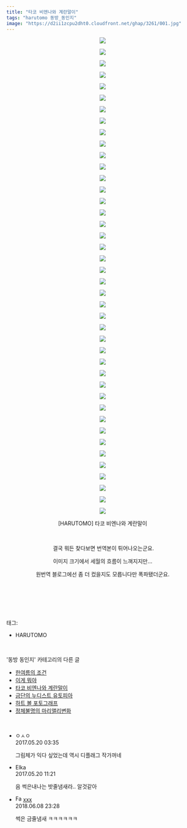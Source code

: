 ```yaml
---
title: "타코 비엔나와 계란말이"
tags: "harutomo 동방_동인지"
image: "https://d2ii1zcpu2dht0.cloudfront.net/ghap/3261/001.jpg"
---
```

<div class="article">
<p style="text-align: center; clear: none; float: none;"><img src="{{ site.imgserver9 }}/ghap/3261/001.jpg"/></p>
<p style="text-align: center; clear: none; float: none;"><img src="{{ site.imgserver9 }}/ghap/3261/002.jpg"/></p>
<p style="text-align: center; clear: none; float: none;"><img src="{{ site.imgserver9 }}/ghap/3261/003.jpg"/></p>
<p style="text-align: center; clear: none; float: none;"><img src="{{ site.imgserver9 }}/ghap/3261/004.jpg"/></p>
<p style="text-align: center; clear: none; float: none;"><img src="{{ site.imgserver9 }}/ghap/3261/005.jpg"/></p>
<p style="text-align: center; clear: none; float: none;"><img src="{{ site.imgserver9 }}/ghap/3261/006.jpg"/></p>
<p style="text-align: center; clear: none; float: none;"><img src="{{ site.imgserver9 }}/ghap/3261/007.jpg"/></p>
<p style="text-align: center; clear: none; float: none;"><img src="{{ site.imgserver9 }}/ghap/3261/008.jpg"/></p>
<p style="text-align: center; clear: none; float: none;"><img src="{{ site.imgserver9 }}/ghap/3261/009.jpg"/></p>
<p style="text-align: center; clear: none; float: none;"><img src="{{ site.imgserver9 }}/ghap/3261/010.jpg"/></p>
<p style="text-align: center; clear: none; float: none;"><img src="{{ site.imgserver9 }}/ghap/3261/011.jpg"/></p>
<p style="text-align: center; clear: none; float: none;"><img src="{{ site.imgserver9 }}/ghap/3261/012.jpg"/></p>
<p style="text-align: center; clear: none; float: none;"><img src="{{ site.imgserver9 }}/ghap/3261/013.jpg"/></p>
<p style="text-align: center; clear: none; float: none;"><img src="{{ site.imgserver9 }}/ghap/3261/014.jpg"/></p>
<p style="text-align: center; clear: none; float: none;"><img src="{{ site.imgserver9 }}/ghap/3261/015.jpg"/></p>
<p style="text-align: center; clear: none; float: none;"><img src="{{ site.imgserver9 }}/ghap/3261/016.jpg"/></p>
<p style="text-align: center; clear: none; float: none;"><img src="{{ site.imgserver9 }}/ghap/3261/017.jpg"/></p>
<p style="text-align: center; clear: none; float: none;"><img src="{{ site.imgserver9 }}/ghap/3261/018.jpg"/></p>
<p style="text-align: center; clear: none; float: none;"><img src="{{ site.imgserver9 }}/ghap/3261/019.jpg"/></p>
<p style="text-align: center; clear: none; float: none;"><img src="{{ site.imgserver9 }}/ghap/3261/020.jpg"/></p>
<p style="text-align: center; clear: none; float: none;"><img src="{{ site.imgserver9 }}/ghap/3261/021.jpg"/></p>
<p style="text-align: center; clear: none; float: none;"><img src="{{ site.imgserver9 }}/ghap/3261/022.jpg"/></p>
<p style="text-align: center; clear: none; float: none;"><img src="{{ site.imgserver9 }}/ghap/3261/023.jpg"/></p>
<p style="text-align: center; clear: none; float: none;"><img src="{{ site.imgserver9 }}/ghap/3261/024.jpg"/></p>
<p style="text-align: center; clear: none; float: none;"><img src="{{ site.imgserver9 }}/ghap/3261/025.jpg"/></p>
<p style="text-align: center; clear: none; float: none;"><img src="{{ site.imgserver9 }}/ghap/3261/026.jpg"/></p>
<p style="text-align: center; clear: none; float: none;"><img src="{{ site.imgserver9 }}/ghap/3261/027.jpg"/></p>
<p style="text-align: center; clear: none; float: none;"><img src="{{ site.imgserver9 }}/ghap/3261/028.jpg"/></p>
<p style="text-align: center; clear: none; float: none;"><img src="{{ site.imgserver9 }}/ghap/3261/029.jpg"/></p>
<p style="text-align: center; clear: none; float: none;"><img src="{{ site.imgserver9 }}/ghap/3261/030.jpg"/></p>
<p style="text-align: center; clear: none; float: none;"><img src="{{ site.imgserver9 }}/ghap/3261/031.jpg"/></p>
<p style="text-align: center; clear: none; float: none;"><img src="{{ site.imgserver9 }}/ghap/3261/032.jpg"/></p>
<p style="text-align: center; clear: none; float: none;"><img src="{{ site.imgserver9 }}/ghap/3261/033.jpg"/></p>
<p style="text-align: center; clear: none; float: none;"><img src="{{ site.imgserver9 }}/ghap/3261/034.jpg"/></p>
<p style="text-align: center; clear: none; float: none;"><img src="{{ site.imgserver9 }}/ghap/3261/035.jpg"/></p>
<p style="text-align: center; clear: none; float: none;"><img src="{{ site.imgserver9 }}/ghap/3261/036.jpg"/></p>
<p style="text-align: center; clear: none; float: none;"><img src="{{ site.imgserver9 }}/ghap/3261/037.jpg"/></p>
<p style="text-align: center; clear: none; float: none;"><img src="{{ site.imgserver9 }}/ghap/3261/038.jpg"/></p>
<p style="text-align: center; clear: none; float: none;"><img src="{{ site.imgserver9 }}/ghap/3261/039.jpg"/></p>
<p style="text-align: center; clear: none; float: none;"><img src="{{ site.imgserver9 }}/ghap/3261/040.jpg"/></p>
<p style="text-align: center; clear: none; float: none;"><img src="{{ site.imgserver9 }}/ghap/3261/041.jpg"/></p>
<p style="text-align: center; clear: none; float: none;"><img src="{{ site.imgserver9 }}/ghap/3261/042.jpg"/></p>
<p style="text-align: center; clear: none; float: none;">[HARUTOMO] 타코 비엔나와 계란말이</p>
<p style="text-align: center; clear: none; float: none;"><br/></p>
<p style="text-align: center; clear: none; float: none;"> 결국 뭐든 찾다보면 번역본이 튀어나오는군요.</p>
<p style="text-align: center; clear: none; float: none;">이미지 크기에서 세월의 흐름이 느껴지지만...</p>
<p style="text-align: center; clear: none; float: none;">원번역 블로그에선 좀 더 컸을지도 모릅니다만 폭파됐더군요.</p>
<p style="text-align: center; clear: none; float: none;"><br/></p>
<p><br/></p>
</div><br/>
<div class="tagTrail">
<p>태그: </p>
<ul>
<li>HARUTOMO</li>
</ul>
</div><br/>
<div class="another">
<p>'동방 동인지' 카테고리의 다른 글</p>
<ul>
<li><a href="/ghap_3263">한여름의 조건</a></li>
<li><a href="/ghap_3262">이게 뭐야</a></li>
<li><a href="/ghap_3261">타코 비엔나와 계란말이</a></li>
<li><a href="/ghap_3255">금단의 누디스트 유토피아</a></li>
<li><a href="/ghap_3254">하트 볼 포토그래프</a></li>
<li><a href="/ghap_3253">정체불명의 마리앨리변화</a></li>
</ul>
</div><br/>
<div class="cb_module cb_fluid">
<div class="cb_wrt cb_profile">
<div class="comment">
<ul>
<li class="cb_thumb_off" id="comment14993550">
<div class="cb_comment_area">
<div class="cb_info_area">
<div class="cb_section">
<span class="cb_nick_name">ㅇㅅㅇ</span>
</div>
<div class="cb_section">
<span class="cb_date">2017.05.20 03:35 </span>
</div>
</div>
<div class="cb_dsc_comment">
<p class="cb_dsc">
											그림체가 익다 싶었는데 역시 디플래그 작가꺼네
										</p>
</div>
</div></li>
<li class="cb_thumb_off" id="comment14993646">
<div class="cb_comment_area">
<div class="cb_info_area">
<div class="cb_section">
<span class="cb_nick_name">Elka</span>
</div>
<div class="cb_section">
<span class="cb_date">2017.05.20 11:21 </span>
</div>
</div>
<div class="cb_dsc_comment">
<p class="cb_dsc">
											음 썩은내나는 밧줄냄새라.. 알것같아
										</p>
</div>
</div></li>
<li class="cb_thumb_off" id="comment15268252">
<div class="cb_comment_area">
<div class="cb_info_area">
<div class="cb_section">
<span class="cb_nick_name"><img alt="Favicon of http://qksxodid12@naver.com" height="16" onerror="this.onerror=null;this.parentNode.removeChild(this)" src="http://naver.com/favicon.ico" width="16"/> <a href="http://qksxodid12@naver.com" onclick="return openLinkInNewWindow(this)">xxx</a></span>
</div>
<div class="cb_section">
<span class="cb_date">2018.06.08 23:28 </span>
</div>
</div>
<div class="cb_dsc_comment">
<p class="cb_dsc">
											썩은 금줄냄새 ㅋㅋㅋㅋㅋㅋ
										</p>
</div>
</div></li>
</ul>
</div>
</div><!-- commentList close -->
</div><br/>
